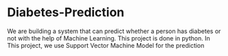 # Diabetes-Prediction
We are building a system that can predict whether a person has diabetes or not with the help of Machine Learning. This project is done in python. In This project, we use Support Vector Machine Model for the prediction

